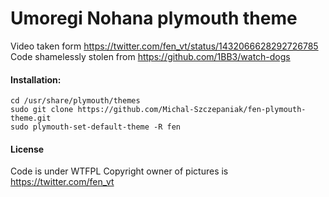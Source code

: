 # Umoregi Nohana plymouth theme
Video taken form https://twitter.com/fen_vt/status/1432066628292726785
Code shamelessly stolen from https://github.com/1BB3/watch-dogs

#### Installation:

```
cd /usr/share/plymouth/themes
sudo git clone https://github.com/Michal-Szczepaniak/fen-plymouth-theme.git
sudo plymouth-set-default-theme -R fen
```

#### License
Code is under WTFPL
Copyright owner of pictures is https://twitter.com/fen_vt
